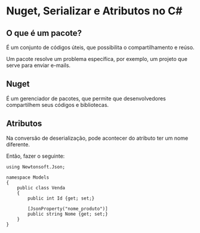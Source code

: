 # Nuget, Serializar e Atributos no C#

## O que é um pacote?

É um conjunto de códigos úteis, que possibilita o compartilhamento e reúso.

Um pacote resolve um problema específica, por exemplo, um projeto que serve para enviar e-mails.

## Nuget

É um gerenciador de pacotes, que permite que desenvolvedores compartilhem seus códigos e bibliotecas.

## Atributos

Na conversão de deserialização,  pode acontecer do atributo ter um nome diferente.

Então, fazer o seguinte:

```
using Newtonsoft.Json;

namespace Models
{
    public class Venda
    {
        public int Id {get; set;}

        [JsonProperty("nome_produto")]
        public string Nome {get; set;}
    }
}
```
